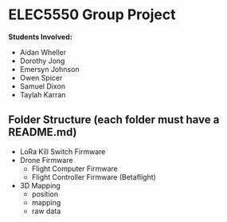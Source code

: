 # ELEC5550 Group Project

**Students Involved:**
- Aidan	Wheller
- Dorothy	Jong
- Emersyn Johnson
- Owen Spicer
- Samuel Dixon
- Taylah Karran


## Folder Structure (each folder must have a README.md)
- LoRa Kill Switch Firmware
- Drone Firmware
  - Flight Computer Firmware
  - Flight Controller Firmware (Betaflight)
- 3D Mapping
  - position
  - mapping
  - raw data
